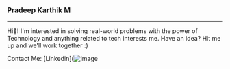 ### Pradeep Karthik M
<hr>
Hi👋! I'm interested in solving real-world problems with the power of Technology and anything related to tech interests me. Have an idea? Hit me up and we'll work together :)
<br>

Contact Me:
[Linkedin](![image](https://github.com/pradeepkarthik77/pradeepkarthik77/assets/77573751/bb8e8e9d-8aa4-49c6-8dc2-8f983b6e8410)
